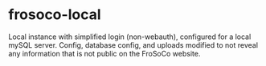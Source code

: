 # frosoco-local
Local instance with simplified login (non-webauth), configured for a local mySQL server. Config, database config, and uploads modified to not reveal any information that is not public on the FroSoCo website.
